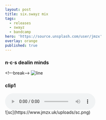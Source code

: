 ```yaml
---
layout: post
title: six.swayz mix
tags:
  - releases
  - swayz
  - bandcamp
hero: 'https://source.unsplash.com/user/jmzx'
overlay: orange
published: true
---
```

###  n·c·s dealin minds
<!–-break-–>
![line](https://www.jmzx.uk/uploads/891.png)
<article>
	<div class="cont">
		<h3>clip1</h3>
	</div>
	<audio class="audio" controls="controls">
		<source type="audio/mpeg" src="https://www.jmzx.uk/uploads/audio/03_Dealin_Minds_(Swayz_Dnb_Cut).m4a?_=1">
	</audio>
</article>
![sc](https://www.jmzx.uk/uploads/sc.png)
